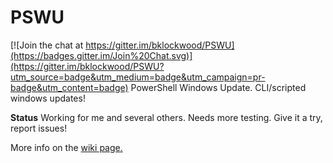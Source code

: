 # PSWU

[![Join the chat at https://gitter.im/bklockwood/PSWU](https://badges.gitter.im/Join%20Chat.svg)](https://gitter.im/bklockwood/PSWU?utm_source=badge&utm_medium=badge&utm_campaign=pr-badge&utm_content=badge)
PowerShell Windows Update. CLI/scripted windows updates!

**Status** Working for me and several others. Needs more testing. Give it a try, report issues!

More info on the [wiki page.](https://github.com/bklockwood/PSWU/wiki)
